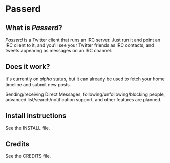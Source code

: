Passerd
=======

What is _Passerd_?
------------------

_Passerd_ is a Twitter client that runs an IRC server. Just run it and point an
IRC client to it, and you'll see your Twitter friends as IRC contacts, and
tweets appearing as messages on an IRC channel.

Does it work?
-------------

It's currently on _alpha_ status, but it can already be used to fetch your home
timeline and submit new posts.

Sending/receiving Direct Messages, following/unfollowing/blocking people,
advanced list/search/notification support, and other features are planned.


Install instructions
--------------------

See the INSTALL file.


Credits
-------

See the CREDITS file.
